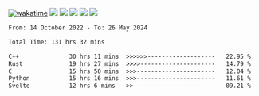 [![wakatime](https://wakatime.com/badge/user/368879df-dc38-4b1a-86c4-8a2054a0e074.svg)](https://wakatime.com/@368879df-dc38-4b1a-86c4-8a2054a0e074)
<img src="https://img.shields.io/badge/Windows-0078D6?style=flat&logo=Windows&logoColor=white">
<img src="https://img.shields.io/badge/IntelliJ_IDEA-000000.svg?style=flat&logo=IntelliJ-IDEA&logoColor=white">
<img src="https://img.shields.io/badge/CLion-000000.svg?style=flat&logo=CLion&logoColor=white">
<img src="https://img.shields.io/badge/Visual_Studio_Code-007ACC?style=flat&logo=Visual-Studio-Code&logoColor=white">
<img src="https://img.shields.io/badge/Discord-5865F2?label=kano42&style=flat&logo=discord&logoColor=white">
<br>


<!--START_SECTION:waka-->

```txt
From: 14 October 2022 - To: 26 May 2024

Total Time: 131 hrs 32 mins

C++              30 hrs 11 mins  >>>>>>-------------------   22.95 %
Rust             19 hrs 27 mins  >>>>---------------------   14.79 %
C                15 hrs 50 mins  >>>----------------------   12.04 %
Python           15 hrs 16 mins  >>>----------------------   11.61 %
Svelte           12 hrs 6 mins   >>-----------------------   09.21 %
```

<!--END_SECTION:waka-->
